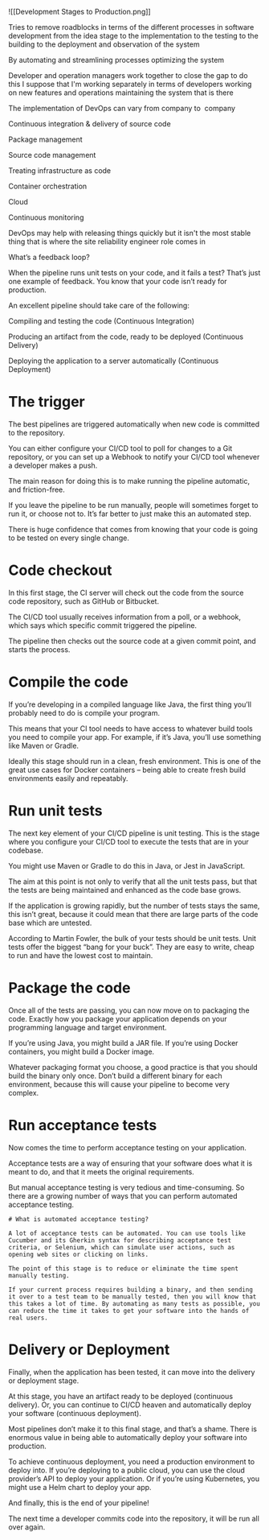 ![[Development Stages to Production.png]]

Tries to remove roadblocks in terms of the different processes in software development from the idea stage to the implementation to the testing to the building to the deployment and observation of the system 

By automating and streamlining processes optimizing the system 

Developer and operation managers work together to close the gap to do this I suppose that I'm working separately in terms of developers working on new features and operations maintaining the system that is there 

The implementation of DevOps can vary from company to  company 

Continuous integration & delivery of source code  


Package management 

Source code management 

Treating infrastructure as code 

Container orchestration  

Cloud  

Continuous monitoring 



DevOps may help with releasing things quickly but it isn't the most stable thing that is where the site reliability engineer role comes in 

What’s a feedback loop? 

When the pipeline runs unit tests on your code, and it fails a test? That’s just one example of feedback. You know that your code isn’t ready for production. 

An excellent pipeline should take care of the following: 

Compiling and testing the code (Continuous Integration) 

Producing an artifact from the code, ready to be deployed (Continuous Delivery) 

Deploying the application to a server automatically (Continuous Deployment) 

# The trigger 

The best pipelines are triggered automatically when new code is committed to the repository. 

You can either configure your CI/CD tool to poll for changes to a Git repository, or you can set up a Webhook to notify your CI/CD tool whenever a developer makes a push. 

The main reason for doing this is to make running the pipeline automatic, and friction-free. 

If you leave the pipeline to be run manually, people will sometimes forget to run it, or choose not to. It’s far better to just make this an automated step. 

There is huge confidence that comes from knowing that your code is going to be tested on every single change. 

# Code checkout 

In this first stage, the CI server will check out the code from the source code repository, such as GitHub or Bitbucket. 

The CI/CD tool usually receives information from a poll, or a webhook, which says which specific commit triggered the pipeline. 

The pipeline then checks out the source code at a given commit point, and starts the process. 

# Compile the code 

If you’re developing in a compiled language like Java, the first thing you’ll probably need to do is compile your program. 

This means that your CI tool needs to have access to whatever build tools you need to compile your app. For example, if it’s Java, you’ll use something like Maven or Gradle. 

Ideally this stage should run in a clean, fresh environment. This is one of the great use cases for Docker containers – being able to create fresh build environments easily and repeatably. 

# Run unit tests 

The next key element of your CI/CD pipeline is unit testing. This is the stage where you configure your CI/CD tool to execute the tests that are in your codebase. 

You might use Maven or Gradle to do this in Java, or Jest in JavaScript. 

The aim at this point is not only to verify that all the unit tests pass, but that the tests are being maintained and enhanced as the code base grows. 

If the application is growing rapidly, but the number of tests stays the same, this isn’t great, because it could mean that there are large parts of the code base which are untested. 

According to Martin Fowler, the bulk of your tests should be unit tests. Unit tests offer the biggest “bang for your buck”. They are easy to write, cheap to run and have the lowest cost to maintain. 

# Package the code 

Once all of the tests are passing, you can now move on to packaging the code. Exactly how you package your application depends on your programming language and target environment. 

If you’re using Java, you might build a JAR file. If you’re using Docker containers, you might build a Docker image. 

Whatever packaging format you choose, a good practice is that you should build the binary only once. Don’t build a different binary for each environment, because this will cause your pipeline to become very complex. 

# Run acceptance tests 

Now comes the time to perform acceptance testing on your application. 

Acceptance tests are a way of ensuring that your software does what it is meant to do, and that it meets the original requirements. 

But manual acceptance testing is very tedious and time-consuming. So there are a growing number of ways that you can perform automated acceptance testing. 

	# What is automated acceptance testing? 
	
	A lot of acceptance tests can be automated. You can use tools like Cucumber and its Gherkin syntax for describing acceptance test criteria, or Selenium, which can simulate user actions, such as opening web sites or clicking on links. 
	
	The point of this stage is to reduce or eliminate the time spent manually testing. 
	
	If your current process requires building a binary, and then sending it over to a test team to be manually tested, then you will know that this takes a lot of time. By automating as many tests as possible, you can reduce the time it takes to get your software into the hands of real users. 

# Delivery or Deployment 

Finally, when the application has been tested, it can move into the delivery or deployment stage. 

At this stage, you have an artifact ready to be deployed (continuous delivery). Or, you can continue to CI/CD heaven and automatically deploy your software (continuous deployment). 

Most pipelines don’t make it to this final stage, and that’s a shame. There is enormous value in being able to automatically deploy your software into production. 

To achieve continuous deployment, you need a production environment to deploy into. If you’re deploying to a public cloud, you can use the cloud provider’s API to deploy your application. Or if you’re using Kubernetes, you might use a Helm chart to deploy your app. 

And finally, this is the end of your pipeline! 

The next time a developer commits code into the repository, it will be run all over again.